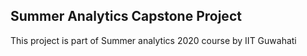 ## Summer Analytics Capstone Project

This project is part of Summer analytics 2020 course by IIT Guwahati